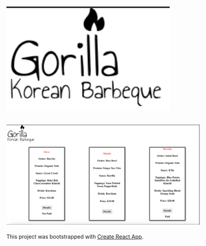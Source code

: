 
# ![alt text](https://github.com/JenniferSmith007/React_Gorilla/blob/main/src/components/images/gorillaIcon.png)

## ![alt text](https://github.com/JenniferSmith007/React_Gorilla/blob/main/src/components/images/Gorilla.png)


This project was bootstrapped with [Create React App](https://github.com/facebook/create-react-app).

